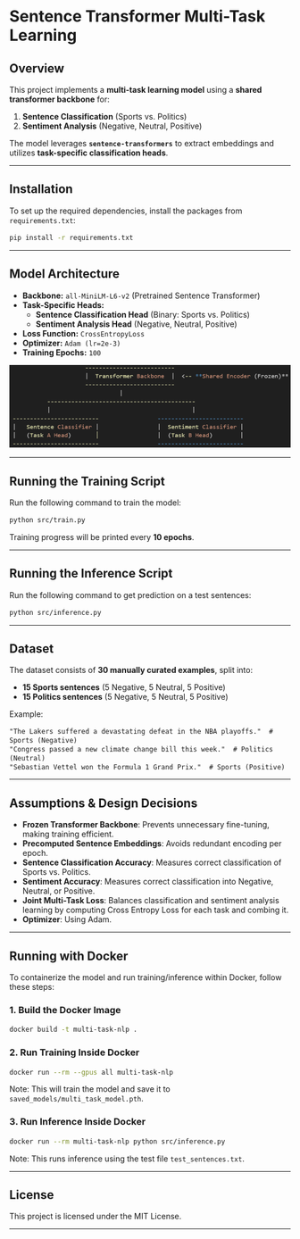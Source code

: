 # Sentence Transformer Multi-Task Learning

## Overview
This project implements a **multi-task learning model** using a **shared transformer backbone** for:
1. **Sentence Classification** (Sports vs. Politics)
2. **Sentiment Analysis** (Negative, Neutral, Positive)

The model leverages **`sentence-transformers`** to extract embeddings and utilizes **task-specific classification heads**.

---

## Installation
To set up the required dependencies, install the packages from `requirements.txt`:
```sh
pip install -r requirements.txt
```

---

## Model Architecture
- **Backbone:** `all-MiniLM-L6-v2` (Pretrained Sentence Transformer)
- **Task-Specific Heads:**
  - **Sentence Classification Head** (Binary: Sports vs. Politics)
  - **Sentiment Analysis Head** (Negative, Neutral, Positive)
- **Loss Function:** `CrossEntropyLoss`
- **Optimizer:** `Adam (lr=2e-3)`
- **Training Epochs:** `100`

![Model Architecture](src/images/architecture.png)

---

## Running the Training Script
Run the following command to train the model:
```sh
python src/train.py
```
Training progress will be printed every **10 epochs**.

---

## Running the Inference Script
Run the following command to get prediction on a test sentences:
```sh
python src/inference.py
```

---

## Dataset
The dataset consists of **30 manually curated examples**, split into:
- **15 Sports sentences** (5 Negative, 5 Neutral, 5 Positive)
- **15 Politics sentences** (5 Negative, 5 Neutral, 5 Positive)

Example:
```plaintext
"The Lakers suffered a devastating defeat in the NBA playoffs."  # Sports (Negative)
"Congress passed a new climate change bill this week."  # Politics (Neutral)
"Sebastian Vettel won the Formula 1 Grand Prix."  # Sports (Positive)
```

---

## Assumptions & Design Decisions
- **Frozen Transformer Backbone**: Prevents unnecessary fine-tuning, making training efficient.
- **Precomputed Sentence Embeddings**: Avoids redundant encoding per epoch.
- **Sentence Classification Accuracy**: Measures correct classification of Sports vs. Politics.
- **Sentiment Accuracy**: Measures correct classification into Negative, Neutral, or Positive.
- **Joint Multi-Task Loss**: Balances classification and sentiment analysis learning by computing Cross Entropy Loss for each task and combing it.
- **Optimizer**: Using Adam.
---


## Running with Docker
To containerize the model and run training/inference within Docker, follow these steps:

### **1️. Build the Docker Image**
```sh
docker build -t multi-task-nlp .
```

### **2️. Run Training Inside Docker**
```sh
docker run --rm --gpus all multi-task-nlp
```
Note: This will train the model and save it to `saved_models/multi_task_model.pth`.

### **3️. Run Inference Inside Docker**
```sh
docker run --rm multi-task-nlp python src/inference.py
```
Note: This runs inference using the test file `test_sentences.txt`.

---

## License
This project is licensed under the MIT License.

---
